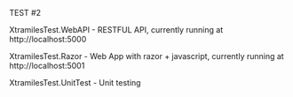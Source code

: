 TEST #2

XtramilesTest.WebAPI - RESTFUL API, currently running at http://localhost:5000

XtramilesTest.Razor - Web App with razor + javascript, currently running at http://localhost:5001

XtramilesTest.UnitTest - Unit testing
